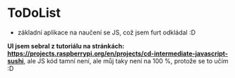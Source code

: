 # ToDoList

- základní aplikace na naučení se JS, což jsem furt odkládal :D

**UI jsem sebral z tutoriálu na stránkách: https://projects.raspberrypi.org/en/projects/cd-intermediate-javascript-sushi**, ale JS kód tamní není, ale můj taky není na 100 %, protože se to učím :D
